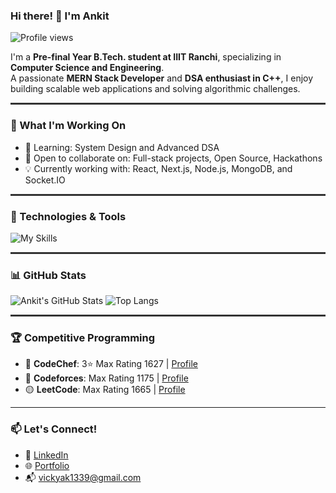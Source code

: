 ### Hi there! 👋 I'm Ankit

![Profile views](https://komarev.com/ghpvc/?username=ankit03ak&color=blue)

I'm a **Pre-final Year B.Tech. student at IIIT Ranchi**, specializing in **Computer Science and Engineering**.  
A passionate **MERN Stack Developer** and **DSA enthusiast in C++**, I enjoy building scalable web applications and solving algorithmic challenges.

<hr style="height:3px; background-color:#333; border:none;">


### 🚀 What I'm Working On
<!-- - 🛠 Building: A Netflix-inspired full-stack streaming platform with Cloudinary & JWT -->
- 💬 Learning: System Design and Advanced DSA
- 🤝 Open to collaborate on: Full-stack projects, Open Source, Hackathons
- 💡 Currently working with: React, Next.js, Node.js, MongoDB, and Socket.IO


<hr style="height:3px; background-color:#333; border:none;">


### 🔧 Technologies & Tools
![My Skills](https://skillicons.dev/icons?i=react,nextjs,nodejs,express,mongodb,git,cpp,js,python,postman,vscode)

<hr style="height:3px; background-color:#333; border:none;">

### 📊 GitHub Stats
<!-- Use GitHub Readme Stats - visit https://github.com/anuraghazra/github-readme-stats -->
![Ankit's GitHub Stats](https://github-readme-stats.vercel.app/api?username=ankit03ak&show_icons=true&theme=radical)
![Top Langs](https://github-readme-stats.vercel.app/api/top-langs/?username=ankit03ak&layout=compact&theme=radical)

<hr style="height:3px; background-color:#333; border:none;">


### 🏆 Competitive Programming
- 🔹 **CodeChef**: 3⭐ Max Rating 1627 | [Profile](https://www.codechef.com/users/ankitk7011)
- 🔸 **Codeforces**: Max Rating 1175 | [Profile](https://codeforces.com/profile/ankitk1107)
- 🟡 **LeetCode**: Max Rating 1665 | [Profile](https://leetcode.com/u/ankitk7011/)

---

### 📫 Let's Connect!
- 💼 [LinkedIn](https://www.linkedin.com/in/ankit-kumar-b2206436a)
- 🌐 [Portfolio](https://ankitk-portfolio.vercel.app/)
- 📬 vickyak1339@gmail.com
